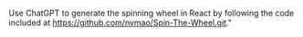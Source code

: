 Use ChatGPT to generate the spinning wheel in React by following the code included at https://github.com/nvmao/Spin-The-Wheel.git."
